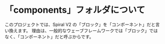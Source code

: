 # 「components」フォルダについて

このプロジェクトでは、Spiral V2 の「ブロック」を「コンポーネント」だと言い換えます。
理由は、一般的なウェーブフレームワークでは「ブロック」ではなく、「コンポーネント」だと呼ぶからです。
